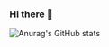 ### Hi there 👋

<!--
**panda981018/panda981018** is a ✨ _special_ ✨ repository because its `README.md` (this file) appears on your GitHub profile.

Here are some ideas to get you started:

- 🔭 I’m currently working on ...
- 🌱 I’m currently learning ...
- 👯 I’m looking to collaborate on ...
- 🤔 I’m looking for help with ...
- 💬 Ask me about ...
- 📫 How to reach me: ...
- 😄 Pronouns: ...
- ⚡ Fun fact: ...
-->
<!-- (https://github.com/anuraghazra/github-readme-stats) -->
![Anurag's GitHub stats](https://github-readme-stats.vercel.app/api?username=panda981018&show_icons=true&theme=dracula&hide=stars&custom_title=Jiwon&#39;s&nbsp;Github&nbsp;Stats&count_private=true)



